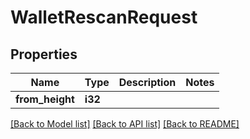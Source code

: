 # WalletRescanRequest

## Properties

Name | Type | Description | Notes
------------ | ------------- | ------------- | -------------
**from_height** | **i32** |  | 

[[Back to Model list]](../README.md#documentation-for-models) [[Back to API list]](../README.md#documentation-for-api-endpoints) [[Back to README]](../README.md)


